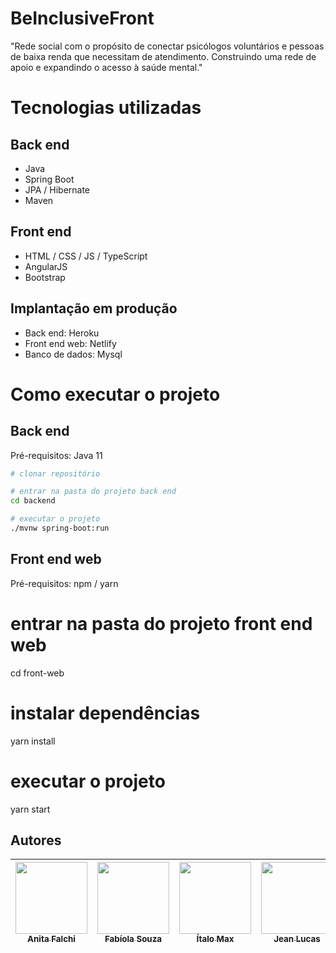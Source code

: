 # BeInclusiveFront

"Rede social com o propósito de conectar psicólogos voluntários e pessoas de baixa renda que necessitam de atendimento. Construindo uma rede de apoio e expandindo o acesso à saúde mental."

# Tecnologias utilizadas
## Back end
- Java
- Spring Boot
- JPA / Hibernate
- Maven
## Front end
- HTML / CSS / JS / TypeScript
- AngularJS
- Bootstrap
## Implantação em produção
- Back end: Heroku
- Front end web: Netlify
- Banco de dados: Mysql

# Como executar o projeto

## Back end
Pré-requisitos: Java 11

```bash
# clonar repositório

# entrar na pasta do projeto back end
cd backend

# executar o projeto
./mvnw spring-boot:run
```

## Front end web
Pré-requisitos: npm / yarn

# entrar na pasta do projeto front end web
cd front-web

# instalar dependências
yarn install

# executar o projeto
yarn start

## Autores

| [<img src="https://avatars.githubusercontent.com/u/93739689?v=4" width=115><br><sub>Anita Falchi</sub>](https://github.com/anita-falchi) |  [<img src="https://avatars.githubusercontent.com/u/97403936?v=4" width=115><br><sub>Fabíola Souza</sub>](https://github.com/fabiolasoufer) |  [<img src="https://avatars.githubusercontent.com/u/94934380?v=4" width=115><br><sub>Ítalo Max</sub>](https://github.com/Italomax) |  [<img src="https://avatars.githubusercontent.com/u/50253447?v=4" width=115><br><sub>Jean Lucas</sub>](https://github.com/JeanLRC) |  [<img src="https://avatars.githubusercontent.com/u/90970048?v=4" width=115><br><sub>Marcel Hikaru</sub>](https://github.com/Hikaruyamanaka) |  [<img src="https://avatars.githubusercontent.com/u/98350903?v=4" width=115><br><sub>Rafael Casotti</sub>](https://github.com/RafaelCasotti) |  [<img src="https://avatars.githubusercontent.com/u/98350220?v=4" width=115><br><sub>Samara Alves</sub>](https://github.com/Samara-Alves) |  [<img src="https://avatars.githubusercontent.com/u/97401841?v=4" width=115><br><sub>Sotiè Bustos</sub>](https://github.com/bustos00) |
| :---: | :---: | :---: | :---: | :---: | :---: | :---: | :---: |
